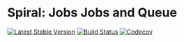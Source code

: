# Spiral: Jobs Jobs and Queue
[![Latest Stable Version](https://poser.pugx.org/spiral/async/version)](https://packagist.org/packages/spiral/async)
[![Build Status](https://travis-ci.org/spiral/async.svg?branch=master)](https://travis-ci.org/spiral/async)
[![Codecov](https://codecov.io/gh/spiral/async/branch/master/graph/badge.svg)](https://codecov.io/gh/spiral/async/)
